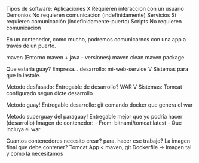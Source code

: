 Tipos de software:
    Aplicaciones    X      Requieren interaccion con un usuario
    Demonios                No requieren comunicacion (indefinidamente)
    Servicios               Si requieren comunicación (indefinidamente-puerto)
    Scripts                 No requieren comunicacion

En un contenedor, como mucho, podremos comunicarnos con una app a través de un puerto.

maven 
    (Entorno maven + java - versiones)
    maven clean
    maven package
    

<!--
maven: programa que se utiliza para compilar, empaquetar y gestionar dependencias automaticamente para apps JAVA
J2EE
App servers:
    Tomcat
    JBoss
    WildFly
    Websphere - IBM
    Weblogic
-->

Que estaría guay?
Empresa... desarrollo: mi-web-service
    V
    Sistemas para que lo instale.
    
Metodo desfasado:
    Entregable de desarrollo? WAR
                                V
    Sistemas: Tomcat configurado segun dicte desarrollo

Metodo guay!
    Entregable desarrollo:
        git
        comando docker que genera el war
        
Metodo superguay del paraguay!
    Entregable mejor que yo podría hacer (desarrollo)
        Imagen de contenedor:
            - From: bitnami/tomcat:latest
            - Que incluya el war

Cuantos contenedores necesito crear? para. hacer ese trabajo?
La imagen final que debe contener?
    Tomcat
    App   < maven, git 
    Dockerfile -> Imagen tal y como la necesitamos